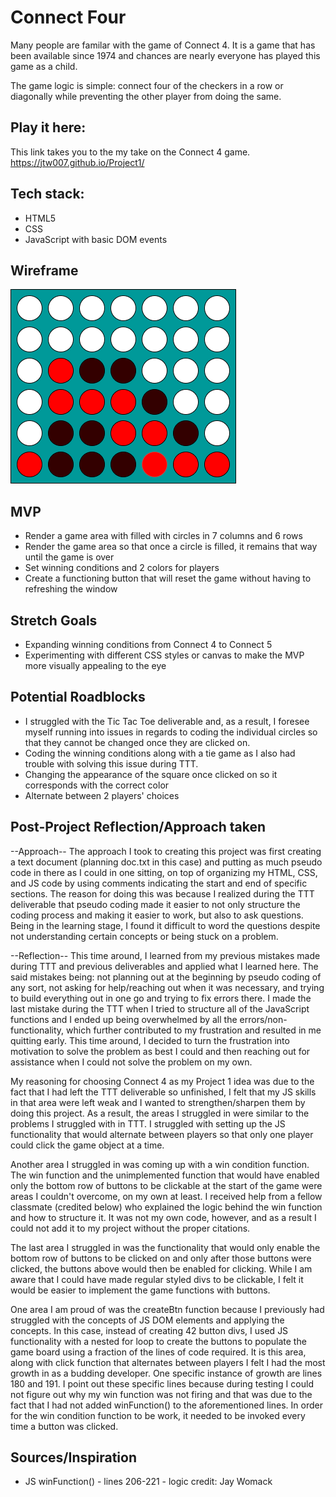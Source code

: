# Connect Four
Many people are familar with the game of Connect 4. It is a game that has been available since 1974 and chances are nearly everyone has played this game as a child. 

The game logic is simple: connect four of the checkers in a row or diagonally while preventing the other player from doing the same. 

## Play it here: 
This link takes you to the my take on the Connect 4 game. 
https://jtw007.github.io/Project1/ 


## Tech stack:
* HTML5
* CSS
* JavaScript with basic DOM events

## Wireframe 
<img src='wireframe.png'>

## MVP 
* Render a game area with filled with circles in 7 columns and 6 rows 
* Render the game area so that once a circle is filled, it remains that way until the game is over
* Set winning conditions and 2 colors for players 
* Create a functioning button that will reset the game without having to refreshing the window

## Stretch Goals
* Expanding winning conditions from Connect 4 to Connect 5
* Experimenting with different CSS styles or canvas to make the MVP more visually appealing to the eye 

## Potential Roadblocks
* I struggled with the Tic Tac Toe deliverable and, as a result, I foresee myself running into issues in regards to coding the individual circles so that they cannot be changed once they are clicked on. 
* Coding the winning conditions along with a tie game as I also had trouble with solving this issue during TTT. 
* Changing the appearance of the square once clicked on so it corresponds with the correct color 
* Alternate between 2 players' choices

## Post-Project Reflection/Approach taken
--Approach--
The approach I took to creating this project was first creating a text document (planning doc.txt in this case) and putting as much pseudo code in there as I could in one sitting, on top of organizing my HTML, CSS, and JS code by using comments indicating the start and end of specific sections. The reason for doing this was because I realized during the TTT deliverable that pseudo coding made it easier to not only structure the coding process and making it easier to work, but also to ask questions. Being in the learning stage, I found it difficult to word the questions despite not understanding certain concepts or being stuck on a problem. 

--Reflection--
This time around, I learned from my previous mistakes made during TTT and previous deliverables and applied what I learned here. The said mistakes being: not planning out at the beginning by pseudo coding of any sort, not asking for help/reaching out when it was necessary, and trying to build everything out in one go and trying to fix errors there. I made the last mistake during the TTT when I tried to structure all of the JavaScript functions and I ended up being overwhelmed by all the errors/non-functionality, which further contributed to my frustration and resulted in me quitting early. This time around, I decided to turn the frustration into motivation to solve the problem as best I could and then reaching out for assistance when I could not solve the problem on my own. 

My reasoning for choosing Connect 4 as my Project 1 idea was due to the fact that I had left the TTT deliverable so unfinished, I felt that my JS skills in that area were left weak and I wanted to strengthen/sharpen them by doing this project. As a result, the areas I struggled in were similar to the problems I struggled with in TTT. I struggled with setting up the JS functionality that would alternate between players so that only one player could click the game object at a time. 

Another area I struggled in was coming up with a win condition function. The win function and the unimplemented function that would have enabled only the bottom row of buttons to be clickable at the start of the game were areas I couldn't overcome, on my own at least. I received help from a fellow classmate (credited below) who explained the logic behind the win function and how to structure it. It was not my own code, however, and as a result I could not add it to my project without the proper citations. 

The last area I struggled in was the functionality that would only enable the bottom row of buttons to be clicked on and only after those buttons were clicked, the buttons above would then be enabled for clicking. While I am aware that I could have made regular styled divs to be clickable, I felt it would be easier to implement the game functions with buttons. 

One area I am proud of was the createBtn function because I previously had struggled with the concepts of JS DOM elements and applying the concepts. In this case, instead of creating 42 button divs, I used JS functionality with a nested for loop to create the buttons to populate the game board using a fraction of the lines of code required. It is this area, along with click function that alternates between players I felt I had the most growth in as a budding developer. One specific instance of growth are lines 180 and 191. I point out these specific lines because during testing I could not figure out why my win function was not firing and that was due to the fact that I had not added winFunction() to the aforementioned lines. In order for the win condition function to be work, it needed to be invoked every time a button was clicked. 


## Sources/Inspiration 
* JS winFunction() - lines 206-221 - logic credit: Jay Womack 
